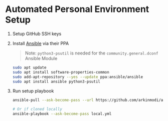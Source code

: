 # Automated Personal Environment Setup

1. Setup GitHub SSH keys
1. Install [Ansible](https://docs.ansible.com/ansible/latest/installation_guide/installation_distros.html#installing-ansible-on-ubuntu)
   via their PPA

    > Note: `python3-psutil` is needed for the `community.general.dconf` Ansible
    > Module

    ```sh
    sudo apt update
    sudo apt install software-properties-common
    sudo add-apt-repository --yes --update ppa:ansible/ansible
    sudo apt install ansible python3-psutil
    ```

1. Run setup playbook

    ```sh
    ansible-pull --ask-become-pass --url https://github.com/arkinmodi/ansible-ubuntu

    # Or if cloned locally
    ansible-playbook --ask-become-pass local.yml
    ```
